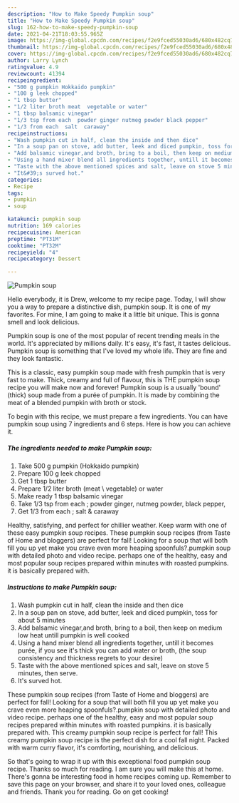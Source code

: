 ```yaml
---
description: "How to Make Speedy Pumpkin soup"
title: "How to Make Speedy Pumpkin soup"
slug: 162-how-to-make-speedy-pumpkin-soup
date: 2021-04-21T18:03:55.965Z
image: https://img-global.cpcdn.com/recipes/f2e9fced55030ad6/680x482cq70/pumpkin-soup-recipe-main-photo.jpg
thumbnail: https://img-global.cpcdn.com/recipes/f2e9fced55030ad6/680x482cq70/pumpkin-soup-recipe-main-photo.jpg
cover: https://img-global.cpcdn.com/recipes/f2e9fced55030ad6/680x482cq70/pumpkin-soup-recipe-main-photo.jpg
author: Larry Lynch
ratingvalue: 4.9
reviewcount: 41394
recipeingredient:
- "500 g pumpkin Hokkaido pumpkin"
- "100 g leek chopped"
- "1 tbsp butter"
- "1/2 liter broth meat  vegetable or water"
- "1 tbsp balsamic vinegar"
- "1/3 tsp from each  powder ginger nutmeg powder black pepper"
- "1/3 from each  salt  caraway"
recipeinstructions:
- "Wash pumpkin cut in half, clean the inside and then dice"
- "In a soup pan on stove, add butter, leek and diced pumpkin, toss for about 5 minutes"
- "Add balsamic vinegar,and broth, bring to a boil, then keep on medium low heat untill pumpkin is well cooked"
- "Using a hand mixer blend all ingredients together, untill it becomes purée, if you see it&#39;s thick you can add water or broth, (the soup consistency and thickness regrets to your desire)"
- "Taste with the above mentioned spices and salt, leave on stove 5 minutes, then serve."
- "It&#39;s surved hot."
categories:
- Recipe
tags:
- pumpkin
- soup

katakunci: pumpkin soup 
nutrition: 169 calories
recipecuisine: American
preptime: "PT31M"
cooktime: "PT32M"
recipeyield: "4"
recipecategory: Dessert

---
```



![Pumpkin soup](https://img-global.cpcdn.com/recipes/f2e9fced55030ad6/680x482cq70/pumpkin-soup-recipe-main-photo.jpg)

Hello everybody, it is Drew, welcome to my recipe page. Today, I will show you a way to prepare a distinctive dish, pumpkin soup. It is one of my favorites. For mine, I am going to make it a little bit unique. This is gonna smell and look delicious.

Pumpkin soup is one of the most popular of recent trending meals in the world. It's appreciated by millions daily. It's easy, it's fast, it tastes delicious. Pumpkin soup is something that I've loved my whole life. They are fine and they look fantastic.

This is a classic, easy pumpkin soup made with fresh pumpkin that is very fast to make. Thick, creamy and full of flavour, this is THE pumpkin soup recipe you will make now and forever! Pumpkin soup is a usually &#39;bound&#39; (thick) soup made from a purée of pumpkin. It is made by combining the meat of a blended pumpkin with broth or stock.


To begin with this recipe, we must prepare a few ingredients. You can have pumpkin soup using 7 ingredients and 6 steps. Here is how you can achieve it.

<!--inarticleads1-->

##### The ingredients needed to make Pumpkin soup:

1. Take 500 g pumpkin (Hokkaido pumpkin)
1. Prepare 100 g leek chopped
1. Get 1 tbsp butter
1. Prepare 1/2 liter broth (meat \ vegetable) or water
1. Make ready 1 tbsp balsamic vinegar
1. Take 1/3 tsp from each ; powder ginger, nutmeg powder, black pepper,
1. Get 1/3 from each ; salt &amp; caraway


Healthy, satisfying, and perfect for chillier weather. Keep warm with one of these easy pumpkin soup recipes. These pumpkin soup recipes (from Taste of Home and bloggers) are perfect for fall! Looking for a soup that will both fill you up yet make you crave even more heaping spoonfuls?.pumpkin soup with detailed photo and video recipe. perhaps one of the healthy, easy and most popular soup recipes prepared within minutes with roasted pumpkins. it is basically prepared with. 

<!--inarticleads2-->

##### Instructions to make Pumpkin soup:

1. Wash pumpkin cut in half, clean the inside and then dice
1. In a soup pan on stove, add butter, leek and diced pumpkin, toss for about 5 minutes
1. Add balsamic vinegar,and broth, bring to a boil, then keep on medium low heat untill pumpkin is well cooked
1. Using a hand mixer blend all ingredients together, untill it becomes purée, if you see it&#39;s thick you can add water or broth, (the soup consistency and thickness regrets to your desire)
1. Taste with the above mentioned spices and salt, leave on stove 5 minutes, then serve.
1. It&#39;s surved hot.


These pumpkin soup recipes (from Taste of Home and bloggers) are perfect for fall! Looking for a soup that will both fill you up yet make you crave even more heaping spoonfuls?.pumpkin soup with detailed photo and video recipe. perhaps one of the healthy, easy and most popular soup recipes prepared within minutes with roasted pumpkins. it is basically prepared with. This creamy pumpkin soup recipe is perfect for fall! This creamy pumpkin soup recipe is the perfect dish for a cool fall night. Packed with warm curry flavor, it&#39;s comforting, nourishing, and delicious. 

So that's going to wrap it up with this exceptional food pumpkin soup recipe. Thanks so much for reading. I am sure you will make this at home. There's gonna be interesting food in home recipes coming up. Remember to save this page on your browser, and share it to your loved ones, colleague and friends. Thank you for reading. Go on get cooking!
